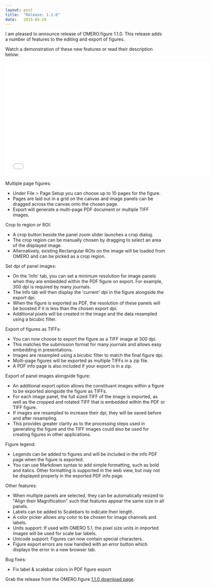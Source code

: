 ```yaml
---
layout: post
title:  "Release: 1.1.0"
date:   2015-04-20
---
```


I am pleased to announce release of OMERO.figure 1.1.0.
This release adds a number of features to the editing and export
of figures.

Watch a demonstration of these new features or read their description below:

<iframe width="640" height="360" src="//www.youtube.com/embed/rJxxC3HeDmY?rel=0" frameborder="0" allowfullscreen></iframe>

Multiple page figures:

  - Under File > Page Setup you can choose up to 10 pages for the figure.
  - Pages are laid out in a grid on the canvas and image panels can be dragged across the canvas onto the chosen page.
  - Export will generate a multi-page PDF document or multiple TIFF images.

Crop to region or ROI:

  - A crop button beside the panel zoom slider launches a crop dialog.
  - The crop region can be manually chosen by dragging to select an area of the displayed image.
  - Alternatively, existing Rectangular ROIs on the image will be loaded from OMERO and can be picked as a crop region.

Set dpi of panel images:

  - On the 'Info' tab, you can set a minimum resolution for image panels when they are embedded
    within the PDF figure on export. For example, 300 dpi is required by many journals.
  - The Info tab will then display the 'current' dpi in the figure alongside the export dpi.
  - When the figure is exported as PDF, the resolution of these panels will be boosted if it is
    less than the chosen export dpi.
  - Additional pixels will be created in the image and the data resampled using a bicubic filter. 

Export of figures as TIFFs:

  - You can now choose to export the figure as a TIFF image at 300 dpi.
  - This matches the submission format for many journals and allows easy embedding in presentations.
  - Images are resampled using a bicubic filter to match the final figure dpi.
  - Multi-page figures will be exported as multiple TIFFs in a zip file.
  - A PDF info page is also included if your export is in a zip.

Export of panel images alongside figure:

  - An additional export option allows the constituant images within a figure to be exported alongside
    the figure as TIFFs.
  - For each image panel, the full sized TIFF of the image is exported, as well as the cropped and rotated TIFF
    that is embedded within the PDF or TIFF figure.
  - If images are resampled to increase their dpi, they will be saved before and after resampling.
  - This provides greater clarity as to the processing steps used in generating the figure and the TIFF images
    could also be used for creating figures in other applications.

Figure legend:

  - Legends can be added to figures and will be included in the info PDF page when the figure is exported.
  - You can use Markdown syntax to add simple formatting, such as bold and italics. Other formatting is
    supported in the web view, but may not be displayed properly in the exported PDF info page.

Other features:

  - When multiple panels are selected, they can be automatically resized to "Align their Magnification" such
    that features appear the same size in all panels.
  - Labels can be added to Scalebars to indicate their length.
  - A color picker allows any color to be chosen for image channels and labels.
  - Units support: If used with OMERO 5.1, the pixel size units in imported images will be used for scale bar labels.
  - Unicode support: Figures can now contain special characters.
  - Figure export errors are now handled with an error button which displays the error in a new browser tab. 

Bug fixes:

  - Fix label & scalebar colors in PDF figure export


Grab the release from the OMERO.figure [1.1.0 download page](http://downloads.openmicroscopy.org/figure/1.1.0/).

